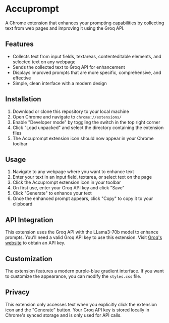 # Accuprompt 

A Chrome extension that enhances your prompting capabilities by collecting text from web pages and improving it using the Groq API.

## Features

- Collects text from input fields, textareas, contenteditable elements, and selected text on any webpage
- Sends the collected text to Groq API for enhancement
- Displays improved prompts that are more specific, comprehensive, and effective
- Simple, clean interface with a modern design

## Installation

1. Download or clone this repository to your local machine
2. Open Chrome and navigate to `chrome://extensions/`
3. Enable "Developer mode" by toggling the switch in the top right corner
4. Click "Load unpacked" and select the directory containing the extension files
5. The Accuprompt extension icon should now appear in your Chrome toolbar

## Usage

1. Navigate to any webpage where you want to enhance text
2. Enter your text in an input field, textarea, or select text on the page
3. Click the Accuprompt extension icon in your toolbar
4. On first use, enter your Groq API key and click "Save"
5. Click "Generate" to enhance your text
6. Once the enhanced prompt appears, click "Copy" to copy it to your clipboard

## API Integration

This extension uses the Groq API with the LLama3-70b model to enhance prompts. You'll need a valid Groq API key to use this extension. Visit [Groq's website](https://groq.com) to obtain an API key.

## Customization

The extension features a modern purple-blue gradient interface. If you want to customize the appearance, you can modify the `styles.css` file.

## Privacy

This extension only accesses text when you explicitly click the extension icon and the "Generate" button. Your Groq API key is stored locally in Chrome's synced storage and is only used for API calls.

